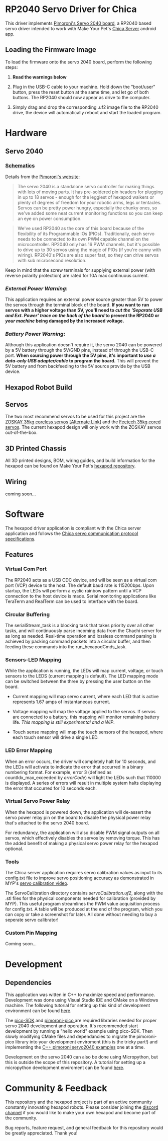 # RP2040 Servo Driver for Chica
This driver implements [Pimoroni's Servo 2040 board](https://shop.pimoroni.com/products/servo-2040?variant=39800591679571), a RP2040 based servo driver intended to work with Make Your Pet's [Chica Server](https://play.google.com/store/apps/details?id=com.makeyourpet.chicaserver&hl=en_US&gl=US) android app.

## Loading the Firmware Image
To load the firmware onto the servo 2040 board, perform the following steps:
1) **Read the warnings below**

2) Plug in the USB-C cable to your machine. Hold down the "boot/user" button, press the reset button at the same time, and let go of both buttons. The RP2040 should now appear as drive to the computer. 

3) Simply drag and drop the corresponding .uf2 image file to the RP2040 drive, the device will automatically reboot and start the loaded program.

# Hardware 
## Servo 2040

### [Schematics](https://cdn.shopify.com/s/files/1/0174/1800/files/servo2040_schematic.pdf?v=1648817752)

Details from the [Pimoroni's website](https://shop.pimoroni.com/products/servo-2040?variant=39800591679571):
> The servo 2040 is a standalone servo controller for making things with lots of moving parts. It has pre-soldered pin headers for plugging in up to 18 servos - enough for the leggiest of hexapod walkers or plenty of degrees of freedom for your robotic arms, legs or tentacles. Servos can be pretty power hungry, especially the chunky ones, so we've added some neat current monitoring functions so you can keep an eye on power consumption. 

>We've used RP2040 as the core of this board because of the flexibility of its Programmable IOs (PIOs). Traditionally, each servo needs to be connected to its own PWM capable channel on the microcontroller. RP2040 only has 16 PWM channels, but it's possible to drive up to 30 servos using the magic of PIOs (if you're canny with wiring). RP2040's PIOs are also super fast, so they can drive servos with sub microsecond resolution.

Keep in mind that the screw terminals for supplying external power (with reverse polarity protection) are rated for 10A max continuous current. 

### ***External Power Warning***:
This application requires an external power source greater than 5V to power the servos through the terminal block of the board.  **If you want to run servos with a higher voltage than 5V, you'll need to _cut the 'Separate USB and Ext. Power' trace on the back of the board_ to prevent the RP2040 or _your machine_ being damaged by the increased voltage.**

### ***Battery Power Warning***:
Although this application doesn't require it, the servo 2040 can be powered by a 5V battery through the 5V/GND pins, instead of through the USB-C port. **When sourcing power through the 5V pins, it's important to _use a data-only USB adapter/cable_ to program the board.** This will prevent the 5V battery and from backfeeding to the 5V source provide by the USB device. 

## Hexapod Robot Build
## Servos
The two most recommend servos to be used for this project are the [ZOSKAY 35kg coreless servos](https://www.amazon.com/dp/B07SBYZ4G5?_encoding=UTF8&ref_=cm_sw_r_cp_ud_dp_FHYWJWD1TXGTMJDHJMWC&th=1) [[Alternate Link]](https://www.aliexpress.us/item/2251832824472591.html?spm=a2g0o.order_detail.0.0.2e03f19c3p5o3j&gatewayAdapt=glo2usa4itemAdapt&_randl_shipto=US) and the [Feetech 35kg cored servos](https://www.robotshop.com/products/feetech-180-degrees-digital-servo-74v-35kg-cm-ft5330m). The current hexapod design will only work with the ZOSKAY servos out-of-the-box. 

## 3D Printed Chassis
All 3D printed designs, BOM, wiring guides, and build information for the hexapod can be found on Make Your Pet's [hexapod repository](https://github.com/MakeYourPet/hexapod).

## Wiring
coming soon...

# Software

The hexapod driver application is compliant with the Chica server application and follows the [Chica servo communication protocol specifications](https://docs.google.com/document/d/1mZwbWAyVBaSGiShjaIyb4V5swsjEJnEGjClIcWYX3S0/edit).

## Features
### Virtual Com Port
The RP2040 acts as a USB CDC device, and will be seen as a virtual com port (VCP) device to the host. The default baud rate is 115200bps. Upon startup, the LEDs will perform a cyclic rainbow pattern until a VCP connection to the host device is made. Serial monitoring applications like TeraTerm and RealTerm can be used to interface with the board.

### Circular Buffering
The serialStream_task is a blocking task that takes priority over all other tasks, and will continuously parse incoming data from the Chachi server for as long as needed. Real-time operation and lossless command parsing is achieved by packing command packets into a circular buffer, and then feeding these commands into the run_hexapodCmds_task. 

### Sensors-LED Mapping
While the application is running, the LEDs will map current, voltage, or touch sensors to the LEDS (current mapping is default). The LED mapping mode can be switched between the three by pressing the user button on the board. 

- Current mapping will map servo current, where each LED that is active represents 1.67 amps of instantaneous current.  

- Voltage mapping will map the voltage applied to the servos. If servos are connected to a battery, this mapping will monitor remaining battery life. _This mapping is still experimental and a WIP_.

- Touch sense mapping will map the touch sensors of the hexapod, where each touch sensor will drive a single LED.

### LED Error Mapping
When an error occurs, the driver will completely halt for 10 seconds, and the LEDs will activate to indicate the error that occurred in a binary numbering format. For example, error 3 (defined as countIdx_max_exceeded by _errorCode_) will light the LEDs such that 110000 is displayed. A series of errors will result in multiple system halts displaying the error that occurred for 10 seconds each.  

### Virtual Servo Power Relay
When the hexapod is powered down, the application will de-assert the servo power relay pin on the board to disable the physical power relay that's attached to the servo 2040 board. 

For redundancy, the application will also disable PWM signal outputs on all servos, which effectively disables the servos by removing torque. This has the added benefit of making a physical servo power relay for the hexapod optional. 

### Tools
The Chica server application requires servo calibration values as input to its config.txt file to improve servo positioning accuracy as demonstrated in MYP's [servo calibration video](https://www.youtube.com/watch?v=UMUeKFPptU4).

The ServoCalibration directory contains _servoCalibration.uf2_, along with the .stl files for the physical components needed for calibration (provided by MYP). This useful program streamlines the PWM value acquisition process for config.txt. A table will be produced at the end of the program, which you can copy or take a screenshot for later. All done without needing to buy a seperate servo calibrator!

### Custom Pin Mapping
Coming soon...

# Development 
## Dependencies 
This application was witten in C++ to maximize speed and performance. Development was done using Visual Studio IDE and CMake on a Windows machine. The following tutorial for setting up this kind of development environment can be found [here](https://paulbupejr.com/raspberry-pi-pico-windows-development/). 

The [pico-SDK](https://github.com/raspberrypi/pico-sdk) and [pimoroni-pico
](https://github.com/pimoroni/pimoroni-pico) are required libraries needed for proper servo 2040 development and operation. It's recommended start development by running a "hello world" example using pico-SDK. Then slowly modifying CMake files and dependancies to migrate the pimoroni-pico library into your development enviroment (this is the tricky part!) and implementing the [C++ pimoroni servo2040 examples](https://github.com/pimoroni/pimoroni-pico/tree/main/examples/servo2040) one at a time.

Development on the servo 2040 can also be done using Micropython, but this is outside the scope of this repository. A tutorial for setting up a micropython development enviroment can be found [here](https://github.com/pimoroni/pimoroni-pico/blob/main/setting-up-micropython.md).

# Community & Feedback
This repository and the hexapod project is part of an active community constantly innovating hexapod robots. Please consider joining the [discord channel](https://discord.gg/vb8YWMfBuk) if you would like to make your own hexapod and become part of the community.

Bug reports, feature request, and general feedback for this repository would be greatly appreciated. Thank you! 
